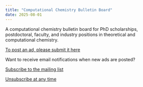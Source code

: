 ```yaml
---
title: "Computational Chemistry Bulletin Board"
date: 2025-08-01
---
```


A computational chemistry bulletin board for PhD scholarships, postdoctoral, faculty, and industry positions in theoretical and computational chemistry. 

[To post an ad, please submit it here](/bulletin/submit/)

Want to receive email notifications when new ads are posted? 

[Subscribe to the mailing list](/mailing-list/) 

[Unsubscribe at any time](/unsubscribe/)
